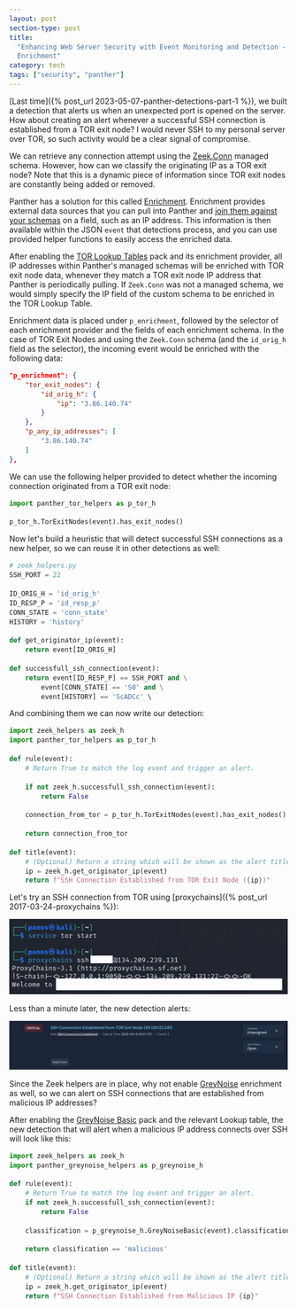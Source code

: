 ```yaml
---
layout: post
section-type: post
title:
  "Enhancing Web Server Security with Event Monitoring and Detection - Part 3:
  Enrichment"
category: tech
tags: ["security", "panther"]
---
```


[Last time]({% post_url 2023-05-07-panther-detections-part-1 %}), we built a
detection that alerts us when an unexpected port is opened on the server. How
about creating an alert whenever a successful SSH connection is established from
a TOR exit node? I would never SSH to my personal server over TOR, so such
activity would be a clear signal of compromise.

We can retrieve any connection attempt using the
[Zeek.Conn](https://docs.panther.com/data-onboarding/supported-logs/zeek#zeek.conn)
managed schema. However, how can we classify the originating IP as a TOR exit
node? Note that this is a dynamic piece of information since TOR exit nodes are
constantly being added or removed.

Panther has a solution for this called
[Enrichment](https://docs.panther.com/enrichment). Enrichment provides external
data sources that you can pull into Panther and
[join them against your schemas](https://docs.panther.com/enrichment/lookup-tables)
on a field, such as an IP address. This information is then available within the
JSON `event` that detections process, and you can use provided helper functions
to easily access the enriched data.

After enabling the
[TOR Lookup Tables](https://github.com/panther-labs/panther-analysis/blob/master/packs/tor.yml)
pack and its enrichment provider, all IP addresses within Panther's managed
schemas will be enriched with TOR exit node data, whenever they match a TOR exit
node IP address that Panther is periodically pulling. If `Zeek.Conn` was not a
managed schema, we would simply specify the IP field of the custom schema to be
enriched in the TOR Lookup Table.

Enrichment data is placed under `p_enrichment`, followed by the selector of each
enrichment provider and the fields of each enrichment schema. In the case of TOR
Exit Nodes and using the `Zeek.Conn` schema (and the `id_orig_h` field as the
selector), the incoming event would be enriched with the following data:

```json
"p_enrichment": {
    "tor_exit_nodes": {
        "id_orig_h": {
            "ip": "3.86.140.74"
        }
    },
    "p_any_ip_addresses": [
        "3.86.140.74"
    ]
},
```

We can use the following helper provided to detect whether the incoming
connection originated from a TOR exit node:

```python
import panther_tor_helpers as p_tor_h

p_tor_h.TorExitNodes(event).has_exit_nodes()
```

Now let's build a heuristic that will detect successful SSH connections as a new
helper, so we can reuse it in other detections as well:

```python
# zeek_helpers.py
SSH_PORT = 22

ID_ORIG_H = 'id_orig_h'
ID_RESP_P = 'id_resp_p'
CONN_STATE = 'conn_state'
HISTORY = 'history'

def get_originator_ip(event):
    return event[ID_ORIG_H]

def successfull_ssh_connection(event):
    return event[ID_RESP_P] == SSH_PORT and \
        event[CONN_STATE] == 'S0' and \
        event[HISTORY] == 'ScADCc' \
```

And combining them we can now write our detection:

```python
import zeek_helpers as zeek_h
import panther_tor_helpers as p_tor_h

def rule(event):
    # Return True to match the log event and trigger an alert.

    if not zeek_h.successfull_ssh_connection(event):
        return False

    connection_from_tor = p_tor_h.TorExitNodes(event).has_exit_nodes()

    return connection_from_tor

def title(event):
    # (Optional) Return a string which will be shown as the alert title.
    ip = zeek_h.get_originator_ip(event)
    return f"SSH Connection Established from TOR Exit Node ({ip})"
```

Let's try an SSH connection from TOR using
[proxychains]({% post_url 2017-03-24-proxychains %}):

![ssh-tor](/img/posts/panther-enrichment//tor-ssh.png)

Less than a minute later, the new detection alerts:

![alert-tor-ssh](/img/posts/panther-enrichment/alert-tor-ssh.png)

Since the Zeek helpers are in place, why not enable
[GreyNoise](https://docs.panther.com/enrichment/greynoise) enrichment as well,
so we can alert on SSH connections that are established from malicious IP
addresses?

After enabling the
[GreyNoise Basic](https://github.com/panther-labs/panther-analysis/blob/master/packs/greynoise_basic.yml)
pack and the relevant Lookup table, the new detection that will alert when a
malicious IP address connects over SSH will look like this:

```python
import zeek_helpers as zeek_h
import panther_greynoise_helpers as p_greynoise_h

def rule(event):
    # Return True to match the log event and trigger an alert.
    if not zeek_h.successfull_ssh_connection(event):
        return False

    classification = p_greynoise_h.GreyNoiseBasic(event).classification(zeek_h.ID_ORIG_H)

    return classification == 'malicious'

def title(event):
    # (Optional) Return a string which will be shown as the alert title.
    ip = zeek_h.get_originator_ip(event)
    return f"SSH Connection Established from Malicious IP {ip}"
```
